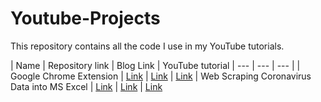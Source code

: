 # Youtube-Projects
This repository contains all the code I use in my YouTube tutorials.

| Name | Repository link | Blog Link | YouTube tutorial 
| --- | --- | --- |
|	Google Chrome Extension	|	[Link](https://github.com/ayushi7rawat/Youtube-Projects/tree/master/Google%20Chrome%20Extension)	| [Link](https://dev.to/ayushi7rawat/how-to-make-your-own-google-chrome-extension-dbl) | [Link](https://www.youtube.com/watch?v=ZWbPtPHR4hY)
|	Web Scraping Coronavirus Data into MS Excel	|	[Link](https://github.com/ayushi7rawat/Youtube-Projects/tree/master/Web%20Scraping%20Coronavirus%20Data%20into%20MS%20Excel)	| [Link]() | [Link]()
